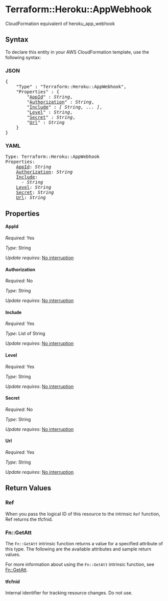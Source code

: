 # Terraform::Heroku::AppWebhook

CloudFormation equivalent of heroku_app_webhook

## Syntax

To declare this entity in your AWS CloudFormation template, use the following syntax:

### JSON

<pre>
{
    "Type" : "Terraform::Heroku::AppWebhook",
    "Properties" : {
        "<a href="#appid" title="AppId">AppId</a>" : <i>String</i>,
        "<a href="#authorization" title="Authorization">Authorization</a>" : <i>String</i>,
        "<a href="#include" title="Include">Include</a>" : <i>[ String, ... ]</i>,
        "<a href="#level" title="Level">Level</a>" : <i>String</i>,
        "<a href="#secret" title="Secret">Secret</a>" : <i>String</i>,
        "<a href="#url" title="Url">Url</a>" : <i>String</i>
    }
}
</pre>

### YAML

<pre>
Type: Terraform::Heroku::AppWebhook
Properties:
    <a href="#appid" title="AppId">AppId</a>: <i>String</i>
    <a href="#authorization" title="Authorization">Authorization</a>: <i>String</i>
    <a href="#include" title="Include">Include</a>: <i>
      - String</i>
    <a href="#level" title="Level">Level</a>: <i>String</i>
    <a href="#secret" title="Secret">Secret</a>: <i>String</i>
    <a href="#url" title="Url">Url</a>: <i>String</i>
</pre>

## Properties

#### AppId

_Required_: Yes

_Type_: String

_Update requires_: [No interruption](https://docs.aws.amazon.com/AWSCloudFormation/latest/UserGuide/using-cfn-updating-stacks-update-behaviors.html#update-no-interrupt)

#### Authorization

_Required_: No

_Type_: String

_Update requires_: [No interruption](https://docs.aws.amazon.com/AWSCloudFormation/latest/UserGuide/using-cfn-updating-stacks-update-behaviors.html#update-no-interrupt)

#### Include

_Required_: Yes

_Type_: List of String

_Update requires_: [No interruption](https://docs.aws.amazon.com/AWSCloudFormation/latest/UserGuide/using-cfn-updating-stacks-update-behaviors.html#update-no-interrupt)

#### Level

_Required_: Yes

_Type_: String

_Update requires_: [No interruption](https://docs.aws.amazon.com/AWSCloudFormation/latest/UserGuide/using-cfn-updating-stacks-update-behaviors.html#update-no-interrupt)

#### Secret

_Required_: No

_Type_: String

_Update requires_: [No interruption](https://docs.aws.amazon.com/AWSCloudFormation/latest/UserGuide/using-cfn-updating-stacks-update-behaviors.html#update-no-interrupt)

#### Url

_Required_: Yes

_Type_: String

_Update requires_: [No interruption](https://docs.aws.amazon.com/AWSCloudFormation/latest/UserGuide/using-cfn-updating-stacks-update-behaviors.html#update-no-interrupt)

## Return Values

### Ref

When you pass the logical ID of this resource to the intrinsic `Ref` function, Ref returns the tfcfnid.

### Fn::GetAtt

The `Fn::GetAtt` intrinsic function returns a value for a specified attribute of this type. The following are the available attributes and sample return values.

For more information about using the `Fn::GetAtt` intrinsic function, see [Fn::GetAtt](https://docs.aws.amazon.com/AWSCloudFormation/latest/UserGuide/intrinsic-function-reference-getatt.html).

#### tfcfnid

Internal identifier for tracking resource changes. Do not use.

